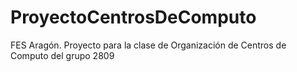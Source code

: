 # ProyectoCentrosDeComputo
FES Aragón. Proyecto para la clase de Organización de Centros de Computo del grupo 2809
